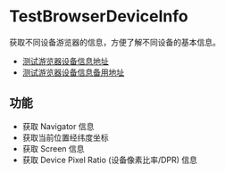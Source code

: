 # TestBrowserDeviceInfo
获取不同设备游览器的信息，方便了解不同设备的基本信息。

   - [测试游览器设备信息地址](https://nas.smalbox.top/test/TestBrowserDeviceInfo/index.html)
   - [测试游览器设备信息备用地址](https://smalbox.top/TestBrowserDeviceInfo/)

## 功能
   - 获取 Navigator 信息
   - 获取当前位置经纬度坐标
   - 获取 Screen 信息
   - 获取 Device Pixel Ratio (设备像素比率/DPR) 信息
